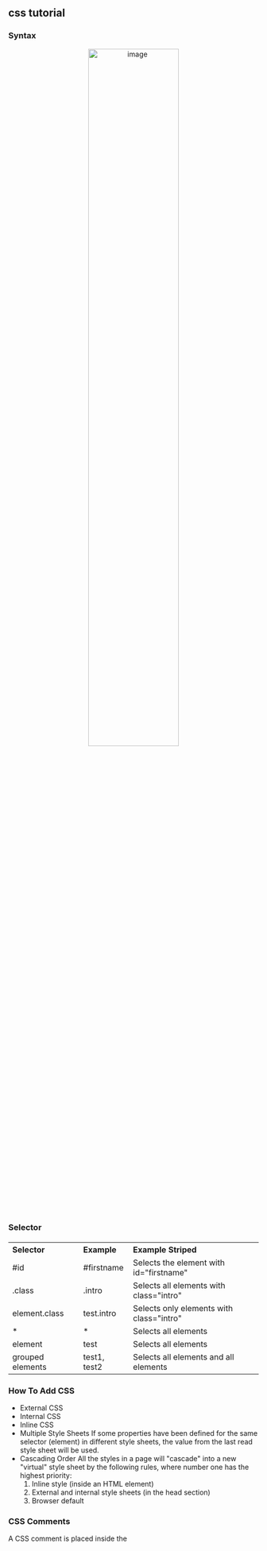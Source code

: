 ## css tutorial
### Syntax
<div align=center>
  <img src="https://www.w3schools.com/css/img_selector.gif" alt="image" style="width:60%;text-align:center" />
</div>

### Selector
<table class="selector" style="margin: 20px 0; text-align: left !important">
  <tbody>
    <tr style="font-weight:bold">
      <th>Selector</th>
      <th>Example</th>
      <th>Example Striped</th>
    </tr>
    <tr>
      <td>#id</th>
      <td>#firstname</th>
      <td>Selects the element with id="firstname"</th>
    </tr>
    <tr>
      <td>.class</th>
      <td>.intro</th>
      <td>Selects all elements with class="intro"</th>
    </tr>
    <tr>
      <td>element.class</th>
      <td>test.intro</th>
      <td>Selects only <test> elements with class="intro"</th>
    </tr>
    <tr>
      <td>*</th>
      <td>*</th>
      <td>Selects all elements</th>
    </tr>
    <tr>
      <td>element</th>
      <td>test</th>
      <td>Selects all <test> elements</th>
    </tr>
    <tr>
      <td>grouped elements</th>
      <td>test1, test2</th>
      <td>Selects all <test1> elements and all <test2> elements</th>
    </tr>
  </tbody>
</table>

### How To Add CSS
* External CSS
* Internal CSS
* Inline CSS
* Multiple Style Sheets
If some properties have been defined for the same selector (element) in different style sheets, the value from the last read style sheet will be used. 
* Cascading Order
All the styles in a page will "cascade" into a new "virtual" style sheet by the following rules, where number one has the highest priority:
  1. Inline style (inside an HTML element)
  2. External and internal style sheets (in the head section)
  3. Browser default
### CSS Comments
A CSS comment is placed inside the <style> element, and starts with /* and ends with */:

### CSS Colors
* Background Color
```javascript
  h1 {
    background-color: DodgerBlue;
  }
```
* Text Color
```javascript
  h1 {
    color: DodgerBlue;
  }
```
* Border Color
```javascript
  h1 {
    border: 2px solid Tomato;
  }
```
### CSS Backgrounds
The opacity property specifies the opacity/transparency of an element. It can take a value from 0.0 - 1.0. The lower value, the more transparent
* Background Color 
```javascript
  h1 {
    background-color: DodgerBlue;
    opacity: 0.3;
  }
```
* Background Image
* Background Repeat
* Background Attachment
* Background Shorthand
